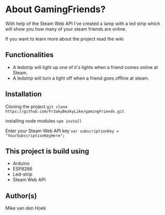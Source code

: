 # About GamingFriends?
With help of the Steam Web API I've created a lamp with a led strip which will show you how many of your steam friends are online.

If you want to learn more about the project read the wiki

## Functionalities
* A ledstrip will light up one of it's lights when a friend comes online at Steam.
* A ledstrip will turn a light off when a friend goes offline at steam.

## Installation
Cloning the project `git clone https://github.com/Fr3akyBeakyLike/gamingFriends.git`

installing node modules `npm install`

Enter your Steam Web API key `var subscriptionKey = "YourSubscriptionKeyHere";`

## This project is build using
* Arduino
* ESP8266
* Led-strip
* Steam Web API

## Author(s)
Mike van den Hoek
